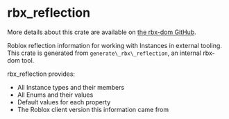 # rbx_reflection
More details about this crate are available on [the rbx-dom GitHub](https://github.com/rojo-rbx/rbx-dom#readme).

Roblox reflection information for working with Instances in external tooling. This crate is generated from `generate\_rbx\_reflection`, an internal rbx-dom tool.

rbx_reflection provides:

* All Instance types and their members
* All Enums and their values
* Default values for each property
* The Roblox client version this information came from